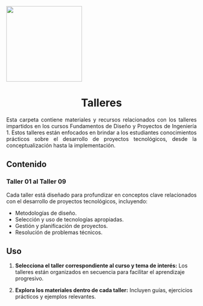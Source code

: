 <p align="left">
  <img src="https://github.com/user-attachments/assets/2cae9b13-d1de-4a5a-a827-643818c98091" width="200">
  <h1 align="center">Talleres</h1>
</p>

<p align="justify">Esta carpeta contiene materiales y recursos relacionados con los talleres impartidos en los cursos Fundamentos de Diseño y Proyectos de Ingeniería 1. Estos talleres están enfocados en brindar a los estudiantes conocimientos prácticos sobre el desarrollo de proyectos tecnológicos, desde la conceptualización hasta la implementación.</p>

## Contenido

### Taller 01 al Taller 09

<p align="justify">Cada taller está diseñado para profundizar en conceptos clave relacionados con el desarrollo de proyectos tecnológicos, incluyendo:</p>

- Metodologías de diseño.
- Selección y uso de tecnologías apropiadas.
- Gestión y planificación de proyectos.
- Resolución de problemas técnicos.

## Uso

1. <strong>Selecciona el taller correspondiente al curso y tema de interés:</strong> Los talleres están organizados en secuencia para facilitar el aprendizaje progresivo.

2. <strong>Explora los materiales dentro de cada taller:</strong> Incluyen guías, ejercicios prácticos y ejemplos relevantes.
